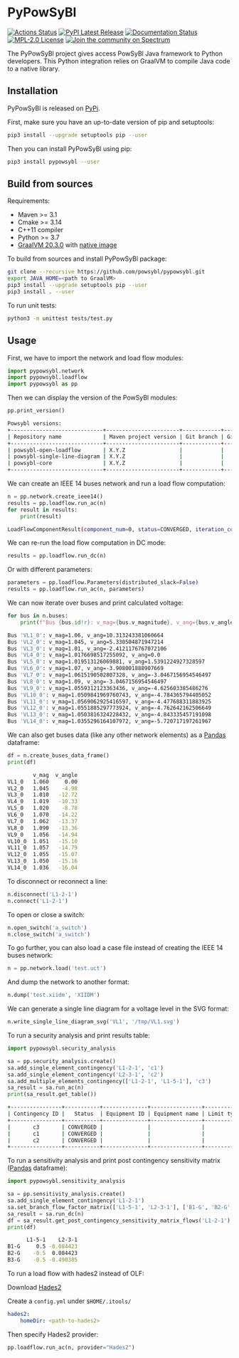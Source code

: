 # PyPowSyBl

[![Actions Status](https://github.com/powsybl/pypowsybl/workflows/CI/badge.svg)](https://github.com/powsybl/pypowsybl/actions)
[![PyPI Latest Release](https://img.shields.io/pypi/v/pypowsybl.svg)](https://pypi.org/project/pypowsybl/)
[![Documentation Status](https://readthedocs.org/projects/pypowsybl/badge/?version=latest)](https://pypowsybl.readthedocs.io/en/latest/?badge=latest)
[![MPL-2.0 License](https://img.shields.io/badge/license-MPL_2.0-blue.svg)](https://www.mozilla.org/en-US/MPL/2.0/)
[![Join the community on Spectrum](https://withspectrum.github.io/badge/badge.svg)](https://spectrum.chat/powsybl)

The PyPowSyBl project gives access PowSyBl Java framework to Python developers. This Python integration relies on 
GraalVM to compile Java code to a native library.

## Installation

PyPowSyBl is released on [PyPi](https://pypi.org/project/pypowsybl/).

First, make sure you have an up-to-date version of pip and setuptools:
```bash
pip3 install --upgrade setuptools pip --user
```

Then you can install PyPowSyBl using pip:
```bash
pip3 install pypowsybl --user
```

## Build from sources

Requirements:

- Maven >= 3.1
- Cmake >= 3.14
- C++11 compiler 
- Python >= 3.7
- [GraalVM 20.3.0](https://github.com/graalvm/graalvm-ce-builds/releases/tag/vm-20.3.0) with [native image](https://www.graalvm.org/reference-manual/native-image/#install-native-image)

To build from sources and install PyPowSyBl package:
```bash
git clone --recursive https://github.com/powsybl/pypowsybl.git
export JAVA_HOME=<path to GraalVM>
pip3 install --upgrade setuptools pip --user
pip3 install . --user
```

To run unit tests:
```bash
python3 -m unittest tests/test.py
```

## Usage

First, we have to import the network and load flow modules:
```python
import pypowsybl.network
import pypowsybl.loadflow
import pypowsybl as pp
```

Then we can display the version of the PowSyBl modules:
```python
pp.print_version()
```

```bash
Powsybl versions:
+-----------------------------+-----------------------+------------+------------------------------------------+-------------------------------+
| Repository name             | Maven project version | Git branch | Git version                              | Build timestamp               |
+-----------------------------+-----------------------+------------+------------------------------------------+-------------------------------+
| powsybl-open-loadflow       | X.Y.Z                 |            |                                          |                               |
| powsybl-single-line-diagram | X.Y.Z                 |            |                                          |                               |
| powsybl-core                | X.Y.Z                 |            |                                          |                               |
+-----------------------------+-----------------------+------------+------------------------------------------+-------------------------------+
```

We can create an IEEE 14 buses network and run a load flow computation:
```python
n = pp.network.create_ieee14()
results = pp.loadflow.run_ac(n)
for result in results:
    print(result)
```

```bash
LoadFlowComponentResult(component_num=0, status=CONVERGED, iteration_count=3, slack_bus_id='VL4_0', slack_bus_active_power_mismatch=-0.006081)
```

We can re-run the load flow computation in DC mode:
```python
results = pp.loadflow.run_dc(n)
```

Or with different parameters:
```python
parameters = pp.loadflow.Parameters(distributed_slack=False)
results = pp.loadflow.run_ac(n, parameters)
```

We can now iterate over buses and print calculated voltage:
```python
for bus in n.buses:
    print(f"Bus {bus.id!r}: v_mag={bus.v_magnitude}, v_ang={bus.v_angle}")
```

```bash
Bus 'VL1_0': v_mag=1.06, v_ang=10.313243381060664
Bus 'VL2_0': v_mag=1.045, v_ang=5.330504871947214
Bus 'VL3_0': v_mag=1.01, v_ang=-2.4121176767072106
Bus 'VL4_0': v_mag=1.0176698517255092, v_ang=0.0
Bus 'VL5_0': v_mag=1.019513126069881, v_ang=1.5391224927328597
Bus 'VL6_0': v_mag=1.07, v_ang=-3.908001888907669
Bus 'VL7_0': v_mag=1.0615190502807328, v_ang=-3.0467156954546497
Bus 'VL8_0': v_mag=1.09, v_ang=-3.0467156954546497
Bus 'VL9_0': v_mag=1.0559312123363436, v_ang=-4.625603385486276
Bus 'VL10_0': v_mag=1.0509841969760743, v_ang=-4.784365794405052
Bus 'VL11_0': v_mag=1.0569062925416597, v_ang=-4.477688311883925
Bus 'VL12_0': v_mag=1.0551885297773924, v_ang=-4.762642162506649
Bus 'VL13_0': v_mag=1.0503816324228432, v_ang=-4.843335457191098
Bus 'VL14_0': v_mag=1.0355296164107972, v_ang=-5.720717197261967
```

We can also get buses data (like any other network elements) as a [Pandas](https://pandas.pydata.org/) dataframe:
```python
df = n.create_buses_data_frame()
print(df)
```

```bash
        v_mag  v_angle
VL1_0   1.060     0.00
VL2_0   1.045    -4.98
VL3_0   1.010   -12.72
VL4_0   1.019   -10.33
VL5_0   1.020    -8.78
VL6_0   1.070   -14.22
VL7_0   1.062   -13.37
VL8_0   1.090   -13.36
VL9_0   1.056   -14.94
VL10_0  1.051   -15.10
VL11_0  1.057   -14.79
VL12_0  1.055   -15.07
VL13_0  1.050   -15.16
VL14_0  1.036   -16.04
```

To disconnect or reconnect a line:
```python
n.disconnect('L1-2-1')
n.connect('L1-2-1')
```

To open or close a switch:
```python
n.open_switch('a_switch')
n.close_switch('a_switch')
```

To go further, you can also load a case file instead of creating the IEEE 14 buses network:
```python
n = pp.network.load('test.uct')
```

And dump the network to another format:
```python
n.dump('test.xiidm', 'XIIDM')
```

We can generate a single line diagram for a voltage level in the SVG format:
```python
n.write_single_line_diagram_svg('VL1', '/tmp/VL1.svg')
```

To run a security analysis and print results table:
```python
import pypowsybl.security_analysis
```

```python
sa = pp.security_analysis.create()
sa.add_single_element_contingency('L1-2-1', 'c1')
sa.add_single_element_contingency('L2-3-1', 'c2')
sa.add_multiple_elements_contingency(['L1-2-1', 'L1-5-1'], 'c3')
sa_result = sa.run_ac(n)
print(sa_result.get_table())
```

```bash
+----------------+-----------+--------------+----------------+------------+-------+------------+---------------------+-----------------+-------+------+
| Contingency ID |   Status  | Equipment ID | Equipment name | Limit type | Limit | Limit name | Acceptable duration | Limit reduction | Value | Side |
+----------------+-----------+--------------+----------------+------------+-------+------------+---------------------+-----------------+-------+------+
|       c3       | CONVERGED |              |                |            |       |            |                     |                 |       |      |
|       c1       | CONVERGED |              |                |            |       |            |                     |                 |       |      |
|       c2       | CONVERGED |              |                |            |       |            |                     |                 |       |      |
+----------------+-----------+--------------+----------------+------------+-------+------------+---------------------+-----------------+-------+------+
```

To run a sensitivity analysis and print post contingency sensitivity matrix ([Pandas](https://pandas.pydata.org/) dataframe):

```python
import pypowsybl.sensitivity_analysis
```

```python
sa = pp.sensitivity_analysis.create()
sa.add_single_element_contingency('L1-2-1')
sa.set_branch_flow_factor_matrix(['L1-5-1', 'L2-3-1'], ['B1-G', 'B2-G', 'B3-G'])
sa_result = sa.run_dc(n)
df = sa_result.get_post_contingency_sensitivity_matrix_flows('L1-2-1')
print(df)
```

```bash
      L1-5-1    L2-3-1
B1-G     0.5 -0.084423
B2-G    -0.5  0.084423
B3-G    -0.5 -0.490385
```

To run a load flow with hades2 instead of OLF:

Download [Hades2](https://rte-france.github.io/hades2/index.html)

Create a `config.yml` under `$HOME/.itools/`
```yaml
hades2:
    homeDir: <path-to-hades2>
```

Then specify Hades2 provider:
```python
pp.loadflow.run_ac(n, provider="Hades2")
```
